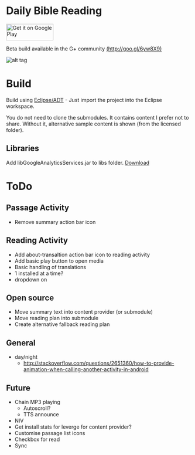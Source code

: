 # Daily Bible Reading #

<a href="http://goo.gl/dHdjhS">
<img class="alignright" alt="Get it on Google Play" src="https://developer.android.com/images/brand/en_generic_rgb_wo_45.png" width="129" height="45" />
</a>


Beta build available in the G+ community [(http://goo.gl/6yw8X9)](http://goo.gl/6yw8X9)


![alt tag](https://raw.github.com/tekkies/Readings/master/Screenshots%20in%20nexus.png)


# Build #

Build using [Eclipse/ADT](http://developer.android.com/sdk/installing/installing-adt.html) - Just import the project into the Eclipse workspace.

You do not need to clone the submodules.  It contains content I prefer not to share.  Without it, alternative sample content is shown (from the licensed folder).

## Libraries ##

Add libGoogleAnalyticsServices.jar to libs folder.  [Download](https://developers.google.com/analytics/devguides/collection/android/resources)

[](http://developer.android.com/sdk/installing/installing-adt.html "Eclipse/ADT")

# ToDo #

## Passage Activity ##
- Remove summary action bar icon
## Reading Activity ##
- Add about-transaltion action bar icon to reading activity
- Add basic play button to open media
- Basic handling of translations
 - 1 installed at a time?
 - dropdown on 
## Open source ##
- Move summary text into content provider (or submodule)
- Move reading plan into submodule
 - Create alternative fallback reading plan
## General ##
- day/night
  - http://stackoverflow.com/questions/2651360/how-to-provide-animation-when-calling-another-activity-in-android
## Future ##
- Chain MP3 playing
  - Autoscroll?
  - TTS announce 
- NIV
 - Get install stats for leverge for content provider?
- Customise passage list icons
 - Checkbox for read
  - Sync
